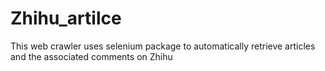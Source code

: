 # Zhihu_artilce
This web crawler uses selenium package to automatically retrieve articles and the associated comments on Zhihu

